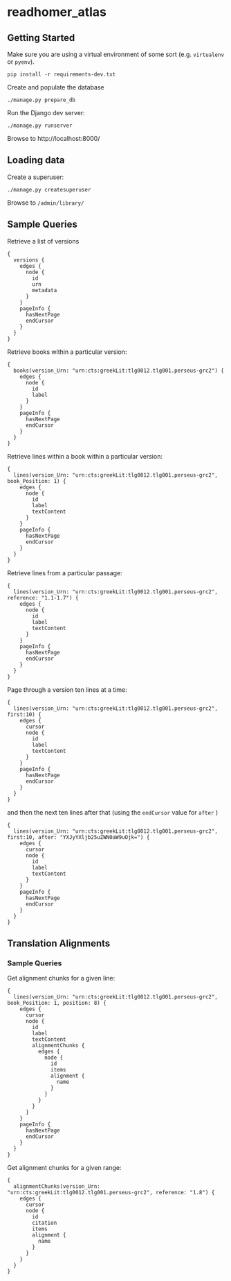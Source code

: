 # readhomer_atlas

## Getting Started

Make sure you are using a virtual environment of some sort (e.g. `virtualenv` or
`pyenv`).

```
pip install -r requirements-dev.txt
```

Create and populate the database

```
./manage.py prepare_db
```

Run the Django dev server:
```
./manage.py runserver
```

Browse to http://localhost:8000/

## Loading data

Create a superuser:

```
./manage.py createsuperuser
```

Browse to `/admin/library/`

## Sample Queries

Retrieve a list of versions
```
{
  versions {
    edges {
      node {
        id
        urn
        metadata
      }
    }
    pageInfo {
      hasNextPage
      endCursor
    }
  }
}
```

Retrieve books within a particular version:
```
{
  books(version_Urn: "urn:cts:greekLit:tlg0012.tlg001.perseus-grc2") {
    edges {
      node {
        id
        label
      }
    }
    pageInfo {
      hasNextPage
      endCursor
    }
  }
}
```

Retrieve lines within a book within a particular version:
```
{
  lines(version_Urn: "urn:cts:greekLit:tlg0012.tlg001.perseus-grc2", book_Position: 1) {
    edges {
      node {
        id
        label
        textContent
      }
    }
    pageInfo {
      hasNextPage
      endCursor
    }
  }
}
```

Retrieve lines from a particular passage:
```
{
  lines(version_Urn: "urn:cts:greekLit:tlg0012.tlg001.perseus-grc2", reference: "1.1-1.7") {
    edges {
      node {
        id
        label
        textContent
      }
    }
    pageInfo {
      hasNextPage
      endCursor
    }
  }
}
```

Page through a version ten lines at a time:
```
{
  lines(version_Urn: "urn:cts:greekLit:tlg0012.tlg001.perseus-grc2", first:10) {
    edges {
      cursor
      node {
        id
        label
        textContent
      }
    }
    pageInfo {
      hasNextPage
      endCursor
    }
  }
}
```

and then the next ten lines after that (using the `endCursor` value for `after` )
```
{
  lines(version_Urn: "urn:cts:greekLit:tlg0012.tlg001.perseus-grc2", first:10, after: "YXJyYXljb25uZWN0aW9uOjk=") {
    edges {
      cursor
      node {
        id
        label
        textContent
      }
    }
    pageInfo {
      hasNextPage
      endCursor
    }
  }
}
```

## Translation Alignments

### Sample Queries

Get alignment chunks for a given line:
```
{
  lines(version_Urn: "urn:cts:greekLit:tlg0012.tlg001.perseus-grc2", book_Position: 1, position: 8) {
    edges {
      cursor
      node {
        id
        label
        textContent
        alignmentChunks {
          edges {
            node {
              id
              items
              alignment {
                name
              }
            }
          }
        }
      }
    }
    pageInfo {
      hasNextPage
      endCursor
    }
  }
}
```

Get alignment chunks for a given range:
```
{
  alignmentChunks(version_Urn: "urn:cts:greekLit:tlg0012.tlg001.perseus-grc2", reference: "1.8") {
    edges {
      cursor
      node {
        id
        citation
        items
        alignment {
          name
        }
      }
    }
  }
}
```
